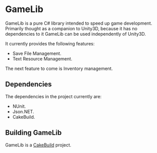 # GameLib

GameLib is a pure C# library intended to speed up game development. Primarily thought as a companion to Unity3D, because it has no dependencies to it GameLib can be used independently of Unity3D.

It currently provides the following features:

- Save File Management.
- Text Resource Management.

The next feature to come is Inventory management.

## Dependencies

The dependencies in the project currently are:

- NUnit.
- Json.NET.
- CakeBuild.

## Building GameLib

GameLib is a [CakeBuild](https://cakebuild.net/) project.